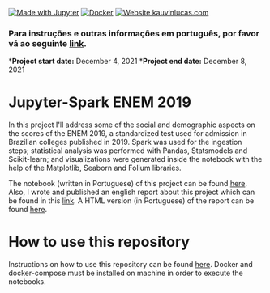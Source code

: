 [![Made with Jupyter](https://img.shields.io/badge/Made%20with-Jupyter-orange?style=for-the-badge&logo=Jupyter)](https://jupyter.org/try)
 [![Docker](https://badgen.net/badge/icon/docker?icon=docker&label)](https://https://docker.com/) [![Website kauvinlucas.com](https://img.shields.io/website-up-down-green-red/https/lbesson.bitbucket.io.svg)](http://kauvinlucas.com/projects/jupyter-spark-enem-2019/en.html)


### Para instruções e outras informações em português, por favor vá ao seguinte [link](LEA-ME.md).

***Project start date:** December 4, 2021
***Project end date:** December 8, 2021

# Jupyter-Spark ENEM 2019
In this project I'll address some of the social and demographic aspects on the scores of the ENEM 2019, a standardized test used for admission in Brazilian colleges published in 2019. Spark was used for the ingestion steps; statistical analysis was performed with Pandas, Statsmodels and Scikit-learn; and visualizations were generated inside the notebook with the help of the Matplotlib, Seaborn and Folium libraries.

The notebook (written in Portuguese) of this project can be found [here](src/main.ipynb). Also, I wrote and published an english report about this project which can be found in this [link](http://kauvinlucas.com/projects/jupyter-spark-enem-2019/en.html). A HTML version (in Portuguese) of the report can be found [here](index.html).


# How to use this repository
Instructions on how to use this repository can be found [here](docs/en.md). Docker and docker-compose must be installed on machine in order to execute the notebooks.
